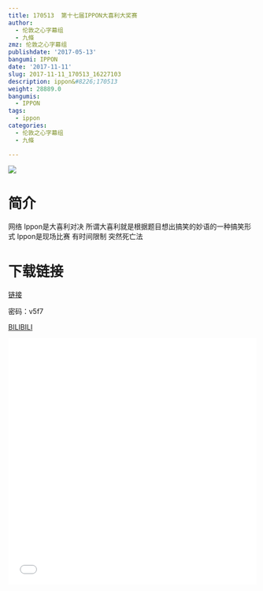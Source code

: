 ```yaml
---
title: 170513  第十七届IPPON大喜利大奖赛
author:
  - 伦敦之心字幕组
  - 九條
zmz: 伦敦之心字幕组
publishdate: '2017-05-13'
bangumi: IPPON
date: '2017-11-11'
slug: 2017-11-11_170513_16227103
description: ippon&#8226;170513
weight: 28889.0
bangumis:
  - IPPON
tags:
  - ippon
categories:
  - 伦敦之心字幕组
  - 九條

---
```

![](https://i.imgur.com/PUURdKf.png)
# 简介  
网络
Ippon是大喜利对决 所谓大喜利就是根据题目想出搞笑的妙语的一种搞笑形式 Ippon是现场比赛 有时间限制 突然死亡法

# 下载链接
<a href="http://pan.baidu.com/s/1pLz8PCn" target="_blank">链接</a>

密码：v5f7


  [BILIBILI](https://www.bilibili.com/video/av16227103/)

  <iframe src="//www.bilibili.com/blackboard/player.html?aid=16227103" width="100%" height="500" frameborder="0" allowfullscreen="allowfullscreen"></iframe>
